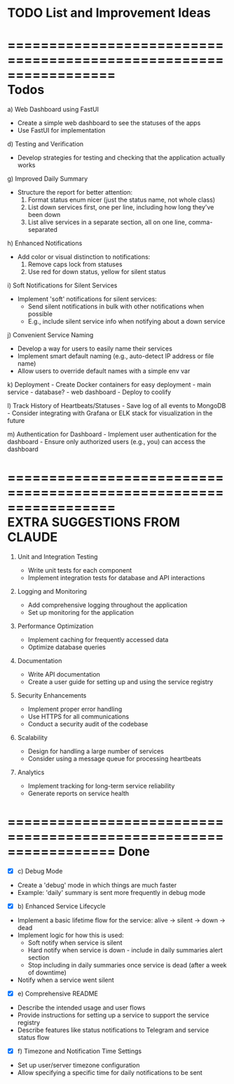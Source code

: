 # TODO List and Improvement Ideas

=================================================================  
Todos
=================================================================


a) Web Dashboard using FastUI
- Create a simple web dashboard to see the statuses of the apps
- Use FastUI for implementation

d) Testing and Verification
- Develop strategies for testing and checking that the application actually works

g) Improved Daily Summary
- Structure the report for better attention:
    1. Format status enum nicer (just the status name, not whole class)
    2. List down services first, one per line, including how long they've been down
    3. List alive services in a separate section, all on one line, comma-separated

h) Enhanced Notifications
- Add color or visual distinction to notifications:
    1. Remove caps lock from statuses
    2. Use red for down status, yellow for silent status

i) Soft Notifications for Silent Services
- Implement 'soft' notifications for silent services:
    * Send silent notifications in bulk with other notifications when possible
    * E.g., include silent service info when notifying about a down service

j) Convenient Service Naming
- Develop a way for users to easily name their services
- Implement smart default naming (e.g., auto-detect IP address or file name)
- Allow users to override default names with a simple env var

k) Deployment
    - Create Docker containers for easy deployment
        - main service
        - database?
        - web dashboard
    - Deploy to coolify

l) Track History of Heartbeats/Statuses
    - Save log of all events to MongoDB
    - Consider integrating with Grafana or ELK stack for visualization in the future

m) Authentication for Dashboard
    - Implement user authentication for the dashboard
    - Ensure only authorized users (e.g., you) can access the dashboard

=================================================================  
EXTRA SUGGESTIONS FROM CLAUDE
=================================================================

1. Unit and Integration Testing
    - Write unit tests for each component
    - Implement integration tests for database and API interactions

2. Logging and Monitoring
    - Add comprehensive logging throughout the application
    - Set up monitoring for the application

3. Performance Optimization
    - Implement caching for frequently accessed data
    - Optimize database queries

4. Documentation
    - Write API documentation
    - Create a user guide for setting up and using the service registry


6. Security Enhancements
    - Implement proper error handling
    - Use HTTPS for all communications
    - Conduct a security audit of the codebase

7. Scalability
    - Design for handling a large number of services
    - Consider using a message queue for processing heartbeats

8. Analytics
    - Implement tracking for long-term service reliability
    - Generate reports on service health

=================================================================
Done
=================================================================


- [x] c) Debug Mode
- Create a 'debug' mode in which things are much faster
- Example: 'daily' summary is sent more frequently in debug mode


- [x] b) Enhanced Service Lifecycle
- Implement a basic lifetime flow for the service: alive -> silent -> down -> dead
- Implement logic for how this is used:
    * Soft notify when service is silent
    * Hard notify when service is down - include in daily summaries alert section
    * Stop including in daily summaries once service is dead (after a week of downtime)
- Notify when a service went silent


- [x] e) Comprehensive README
- Describe the intended usage and user flows
- Provide instructions for setting up a service to support the service registry
- Describe features like status notifications to Telegram and service status flow

- [x] f) Timezone and Notification Time Settings
- Set up user/server timezone configuration
- Allow specifying a specific time for daily notifications to be sent
